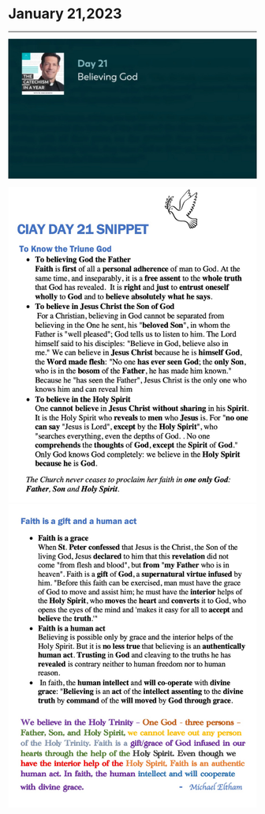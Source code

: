# January 21,2023
---

[![Believing God](https://github.com/fernal73/CIAY/blob/main/January/jpgs/Day021.jpg?raw=true)](https://youtu.be/Bj6Ytevkc14 "Believing God")

![Day 21 Snippet1](https://github.com/fernal73/CIAY/blob/main/January/jpgs/Day21Snippet1.jpg?raw=true)
![Day 21 Snippet2](https://github.com/fernal73/CIAY/blob/main/January/jpgs/Day21Snippet2.jpg?raw=true)
